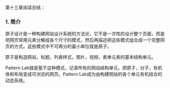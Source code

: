 第十三章阅读总结：

### 1. 简介

原子设计是一种构建网站设计系统的方法论，它不是一次性的设计整个页面，而是吧网页常用元素分解成各个尺寸的模式，然后再描述把这些模式组合成一个完整网页的方式。这些模式中不可再分的最小单位就是原子。

原子是构造网站，标题，列表样式，图片，视频，表单元素的基本结构单元。

Pattern Lab就是基于这种模式，记录所有的网站结构单元，把原子，分子，有机体和布局变成可浏览的网页。Pattern Lab成为由构建网站的各个单元有机结合的动态系统。



